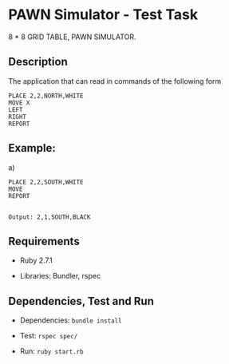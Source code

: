 # PAWN Simulator - Test Task

8 * 8 GRID TABLE, PAWN SIMULATOR.

## Description

The application that can read in commands of the following form

    PLACE 2,2,NORTH,WHITE
    MOVE X
    LEFT
    RIGHT
    REPORT

## Example:

a)

	PLACE 2,2,SOUTH,WHITE
    MOVE
    REPORT


	Output: 2,1,SOUTH,BLACK


## Requirements

- Ruby 2.7.1

- Libraries: Bundler, rspec


## Dependencies, Test and Run

- Dependencies: `bundle install`

- Test: `rspec spec/`

- Run: `ruby start.rb`
